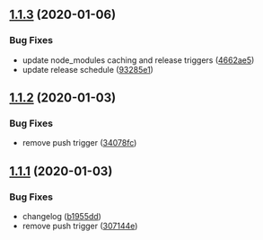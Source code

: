 ## [1.1.3](https://github.com/svcorg/pure-css-styled-components/compare/v1.1.2...v1.1.3) (2020-01-06)


### Bug Fixes

* update node_modules caching and release triggers ([4662ae5](https://github.com/svcorg/pure-css-styled-components/commit/4662ae59dea2e940e5c4a127a79e07251a5afb59))
* update release schedule ([93285e1](https://github.com/svcorg/pure-css-styled-components/commit/93285e1ecc22f7bfacc125a553d73e6ca542f781))

## [1.1.2](https://github.com/svcorg/pure-css-styled-components/compare/v1.1.1...v1.1.2) (2020-01-03)


### Bug Fixes

* remove push trigger ([34078fc](https://github.com/svcorg/pure-css-styled-components/commit/34078fc191e95c3d487b285b951db80178353ee0))

## [1.1.1](https://github.com/svcorg/pure-css-styled-components/compare/v1.1.0...v1.1.1) (2020-01-03)


### Bug Fixes

* changelog ([b1955dd](https://github.com/svcorg/pure-css-styled-components/commit/b1955dd6bad4aa7a5e70d0160f81cb8884e52b53))
* remove push trigger ([307144e](https://github.com/svcorg/pure-css-styled-components/commit/307144e6ba17b61ada75306f865eb3f77bf6810c))
